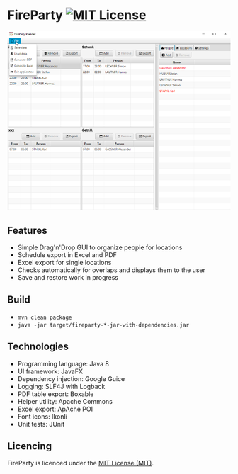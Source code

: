 FireParty [![MIT License][license-image]][license-url]
=========

![FireParty](/doc/screen.png?raw=true "FireParty")

Features
--------

* Simple Drag'n'Drop GUI to organize people for locations
* Schedule export in Excel and PDF
* Excel export for single locations
* Checks automatically for overlaps and displays them to the user
* Save and restore work in progress

Build
-----

* `mvn clean package`
* `java -jar target/fireparty-*-jar-with-dependencies.jar`

Technologies
------------

* Programming language: Java 8
* UI framework: JavaFX
* Dependency injection: Google Guice
* Logging: SLF4J with Logback
* PDF table export: Boxable
* Helper utility: Apache Commons
* Excel export: ApAche POI
* Font icons: Ikonli
* Unit tests: JUnit

Licencing
---------

FireParty is licenced under the [MIT License (MIT)](LICENSE).

[license-image]: http://img.shields.io/badge/license-MIT-blue.svg?style=flat
[license-url]: LICENSE